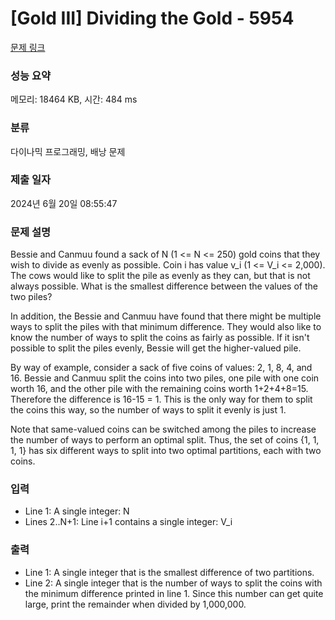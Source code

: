 # [Gold III] Dividing the Gold - 5954 

[문제 링크](https://www.acmicpc.net/problem/5954) 

### 성능 요약

메모리: 18464 KB, 시간: 484 ms

### 분류

다이나믹 프로그래밍, 배낭 문제

### 제출 일자

2024년 6월 20일 08:55:47

### 문제 설명

<p>Bessie and Canmuu found a sack of N (1 <= N <= 250) gold coins that they wish to divide as evenly as possible. Coin i has value v_i (1 <= V_i <= 2,000). The cows would like to split the pile as evenly as they can, but that is not always possible. What is the smallest difference between the values of the two piles?</p>

<p>In addition, the Bessie and Canmuu have found that there might be multiple ways to split the piles with that minimum difference. They would also like to know the number of ways to split the coins as fairly as possible. If it isn't possible to split the piles evenly, Bessie will get the higher-valued pile.</p>

<p>By way of example, consider a sack of five coins of values: 2, 1, 8, 4, and 16. Bessie and Canmuu split the coins into two piles, one pile with one coin worth 16, and the other pile with the remaining coins worth 1+2+4+8=15. Therefore the difference is 16-15 = 1. This is the only way for them to split the coins this way, so the number of ways to split it evenly is just 1.</p>

<p>Note that same-valued coins can be switched among the piles to increase the number of ways to perform an optimal split. Thus, the set of coins {1, 1, 1, 1} has six different ways to split into two optimal partitions, each with two coins.</p>

### 입력 

 <ul>
	<li>Line 1: A single integer: N</li>
	<li>Lines 2..N+1: Line i+1 contains a single integer: V_i</li>
</ul>

<p> </p>

### 출력 

 <ul>
	<li>Line 1: A single integer that is the smallest difference of two partitions.</li>
	<li>Line 2: A single integer that is the number of ways to split the coins with the minimum difference printed in line 1. Since this number can get quite large, print the remainder when divided by 1,000,000.</li>
</ul>

<p> </p>

